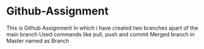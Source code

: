 # Github-Assignment
This is Github Assignment
In which i have created two branches apart of the main branch
Used commands like pull, push and commit
 Merged branch in Master named as Branch
